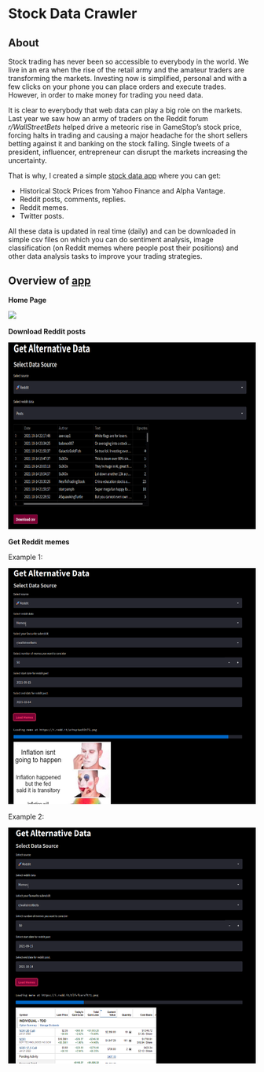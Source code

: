 # Stock Data Crawler

## About
Stock trading has never been so accessible to everybody in the world. We live in an era when the rise of the retail army and the amateur traders are transforming the markets. Investing now is simplified, personal and with a few clicks on your phone you can place orders and execute trades. However, in order to make money for trading you need data.

It is clear to everybody that web data can play a big role on the markets. Last year we saw how an army of traders on the Reddit forum *r/WallStreetBets* helped drive a meteoric rise in GameStop’s stock price, forcing halts in trading and causing a major headache for the short sellers betting against it and banking on the stock falling. Single tweets of a president, influencer, entrepreneur can disrupt the markets increasing the uncertainty.

That is why, I created a simple [stock data app](https://share.streamlit.io/ngocuong0105/stockdatacrawler/app.py) where you can get:

- Historical Stock Prices from Yahoo Finance and Alpha Vantage.
- Reddit posts, comments, replies.
- Reddit memes.
- Twitter posts.

All these data is updated in real time (daily) and can be downloaded in simple csv files on which you can do sentiment analysis, image classification (on Reddit memes where people post their positions) and other data analysis tasks to improve your trading strategies. 

## Overview of [app](https://share.streamlit.io/ngocuong0105/stockdatacrawler/app.py)

**Home Page**   

![](context/home_page.gif)

**Download Reddit posts**  

<img src="context/reddit_posts.png" width = "600" height="380">

**Get Reddit memes**  

Example 1:  

<img src="context/reddit_memes.png" width = "600" height="480">  

Example 2: 

<img src="context/reddit_memes1.png" width = "600" height="480">